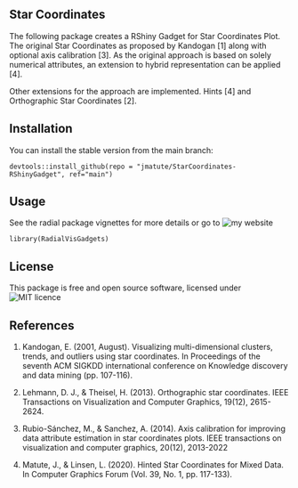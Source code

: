 ## Star Coordinates

The following package creates a RShiny Gadget for Star Coordinates Plot. The
original Star Coordinates as proposed by Kandogan [1] along with optional axis calibration [3]. As the original approach is based on solely numerical attributes, an extension to hybrid representation can be applied [4]. 

Other extensions for the approach are implemented. Hints [4]  and Orthographic Star Coordinates [2].


## Installation


You can install the stable version from the main branch:

    devtools::install_github(repo = "jmatute/StarCoordinates-RShinyGadget", ref="main")


## Usage 

See the radial package vignettes for more details or go to ![my website](https://www.jmatute.de/RadVisGadget)
    
    library(RadialVisGadgets)
    
## License

This package is free and open source software, licensed under ![MIT licence](https://opensource.org/licenses/MIT)

## References 


1. Kandogan, E. (2001, August). Visualizing multi-dimensional clusters, trends, and outliers using star coordinates. In Proceedings of the seventh ACM SIGKDD international conference on Knowledge discovery and data mining (pp. 107-116).

2. Lehmann, D. J., & Theisel, H. (2013). Orthographic star coordinates. IEEE Transactions on Visualization and Computer Graphics, 19(12), 2615-2624.

3. Rubio-Sánchez, M., & Sanchez, A. (2014). Axis calibration for improving data attribute estimation in star coordinates plots. IEEE transactions on visualization and computer graphics, 20(12), 2013-2022

4. Matute, J., & Linsen, L. (2020). Hinted Star Coordinates for Mixed Data. In Computer Graphics Forum (Vol. 39, No. 1, pp. 117-133).

